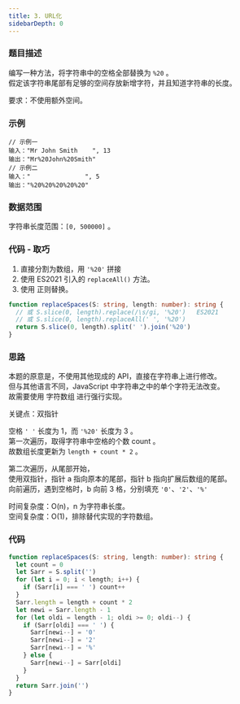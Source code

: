 ```yaml
---
title: 3. URL化
sidebarDepth: 0
---
```


### 题目描述

编写一种方法，将字符串中的空格全部替换为 `%20` 。  
假定该字符串尾部有足够的空间存放新增字符，并且知道字符串的长度。

要求：不使用额外空间。


### 示例

```
// 示例一
输入："Mr John Smith    ", 13
输出："Mr%20John%20Smith"
// 示例二
输入："               ", 5
输出："%20%20%20%20%20"
```


### 数据范围

字符串长度范围：`[0, 500000]` 。


### 代码 - 取巧

1. 直接分割为数组，用 `'%20'` 拼接
2. 使用 ES2021 引入的 `replaceAll()` 方法。
3. 使用 正则替换。

```ts
function replaceSpaces(S: string, length: number): string {
  // 或 S.slice(0, length).replace(/\s/gi, '%20')   ES2021
  // 或 S.slice(0, length).replaceAll(' ', '%20')
  return S.slice(0, length).split(' ').join('%20')
}
```


### 思路

本题的原意是，不使用其他现成的 API，直接在字符串上进行修改。  
但与其他语言不同，JavaScript 中字符串之中的单个字符无法改变。  
故需要使用 字符数组 进行强行实现。

关键点：双指针

空格 `' '` 长度为 1，而 `'%20'` 长度为 3 。  
第一次遍历，取得字符串中空格的个数 count 。  
故数组长度更新为 `length + count * 2` 。

第二次遍历，从尾部开始，  
使用双指针，指针 a 指向原本的尾部，指针 b 指向扩展后数组的尾部。  
向前遍历，遇到空格时，b 向前 3 格，分别填充 `'0'`、`'2'`、`'%'`

时间复杂度：O(n)，n 为字符串长度。  
空间复杂度：O(1)，排除替代实现的字符数组。


### 代码

```ts
function replaceSpaces(S: string, length: number): string {
  let count = 0
  let Sarr = S.split('')
  for (let i = 0; i < length; i++) {
    if (Sarr[i] === ' ') count++
  }
  Sarr.length = length + count * 2
  let newi = Sarr.length - 1
  for (let oldi = length - 1; oldi >= 0; oldi--) {
    if (Sarr[oldi] === ' ') {
      Sarr[newi--] = '0'
      Sarr[newi--] = '2'
      Sarr[newi--] = '%'
    } else {
      Sarr[newi--] = Sarr[oldi]
    }
  }
  return Sarr.join('')
}
```

